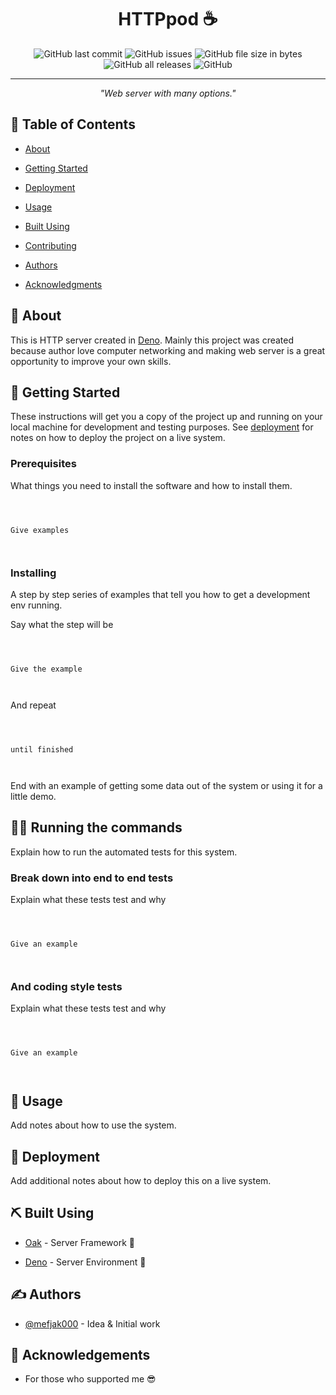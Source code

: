 
<p  align="center">



<h1  align="center">HTTPpod ☕️</h1>





<div  align="center">



![GitHub last commit](https://img.shields.io/github/last-commit/mefjak000/httppod-web-server?logo=github)  ![GitHub issues](https://img.shields.io/github/issues/mefjak000/httppod-web-server?logo=github) ![GitHub file size in bytes](https://img.shields.io/github/size/mefjak000/httppod-web-server?logo=github)  ![GitHub all releases](https://img.shields.io/github/downloads/mefjak000/httppod-web-server/total?logo=github) ![GitHub](https://img.shields.io/github/license/mefjak000/http-deno-based-server?logo=github)



</div>





---




<p  align="center"> <i> "Web server with many options."</i>



<br>



</p>





## 📝 Table of Contents





- [About](#about)



- [Getting Started](#getting_started)



- [Deployment](#deployment)



- [Usage](#usage)



- [Built Using](#built_using)



- [Contributing](../CONTRIBUTING.md)



- [Authors](#authors)



- [Acknowledgments](#acknowledgement)





## 🧐 About <a name = "about"></a>





This is HTTP server created in [Deno](https://deno.land). Mainly this project was created because author love computer networking and making web server is a great opportunity to improve your own skills.





## 🏁 Getting Started <a name = "getting_started"></a>





These instructions will get you a copy of the project up and running on your local machine for development and testing purposes. See [deployment](#deployment) for notes on how to deploy the project on a live system.





### Prerequisites





What things you need to install the software and how to install them.





```



Give examples



```





### Installing





A step by step series of examples that tell you how to get a development env running.





Say what the step will be





```



Give the example



```





And repeat





```



until finished



```





End with an example of getting some data out of the system or using it for a little demo.





## 👩‍💻 Running the commands <a name = "cli"></a>





Explain how to run the automated tests for this system.





### Break down into end to end tests





Explain what these tests test and why





```



Give an example



```





### And coding style tests





Explain what these tests test and why





```



Give an example



```





## 🎈 Usage <a name="usage"></a>





Add notes about how to use the system.





## 🚀 Deployment <a name = "deployment"></a>





Add additional notes about how to deploy this on a live system.





## ⛏️ Built Using <a name = "built_using"></a>




- [Oak](https://oakserver.github.io/oak/) - Server Framework 🌳



- [Deno](https://deno.land) - Server Environment 🦕





## ✍️ Authors <a name = "authors"></a>





- [@mefjak000](https://github.com/mefjak000) - Idea & Initial work





## 🎉 Acknowledgements <a name = "acknowledgement"></a>



- For those who supported me 😎